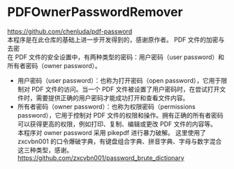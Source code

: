 # PDFOwnerPasswordRemover
https://github.com/chenluda/pdf-password  
本程序是在此仓库的基础上进一步开发得到的，感谢原作者。
PDF 文件的加密与去密  
在 PDF 文件的安全设置中，有两种类型的密码：用户密码（user password）和所有者密码（owner password）。  
* 用户密码（user password）：也称为打开密码（open password），它用于限制对 PDF 文件的访问。当一个 PDF 文件被设置了用户密码时，在尝试打开文件时，需要提供正确的用户密码才能成功打开和查看文件内容。  
* 所有者密码（owner password）：也称为权限密码（permissions password），它用于控制对 PDF 文件的权限和操作。拥有正确的所有者密码可以获得更高的权限，例如打印、复制、编辑或更改 PDF 文件的内容等。  
本程序对 owner password 采用 pikepdf 进行暴力破解。
这里使用了 zxcvbn001 的口令爆破字典，有键盘组合字典、拼音字典、字母与数字混合这三种类型，感谢。
https://github.com/zxcvbn001/password_brute_dictionary
